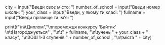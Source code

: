city = input("Введи своє місто: ")
number_of_school = input("Введи номер школи: ")
your_class = input("Введи, у якому ти класі: ")
fullname = input("Введи прізвище та ім'я: ")




print(f"\n\tДиплом","\nпереможця конкурсу 'Байтик' \n\tНагороджується" , "\n\t" + fullname, "\n\tучень " + your_class + " класу", "\nЗОШ 1-3 ступенів " + number_of_school , "\n\tміста " + city)
